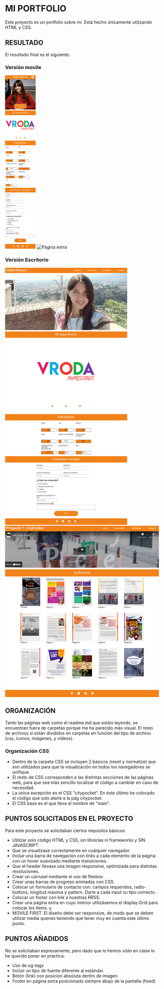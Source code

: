 # MI PORTFOLIO #

Este proyecto es un portfolio sobre mí. Está hecho únicamente utilizando HTML y CSS.

## RESULTADO ##

El resultado final es el siguiente:

### Versión movile ###

<div>
  <img src="img/index-version-movile.png" alt="Página de Inicio" width="100">
  <img src="img/pag-version-movile.png" alt="Página extra" width="131">
</div>

### Versión Escritorio ###

<div>
  <img src="img/index-desktop-version.png" alt="Página de Inicio" width="400">
  <img src="img/pag-desktop-version.png" alt="Página extra" width="600">
</div>

## ORGANIZACIÓN ##

Tanto las páginas web como el readme.md que estáis leyendo, se encuentran fuera de carpetas porque me ha parecido más visual. El resto de archivos si están divididos en carpetas en función del tipo de archivo (css, iconos, imágenes, y vídeos).

### Organización CSS ###

- Dentro de la carpeta CSS se incluyen 2 básicos (reset y normalize) que son utilizados para que la visualización en todos los navegadores se unifique. 
- El resto de CSS corresponden a las distintas secciones de las páginas web, para que sea más sencillo localizar el código a cambiar en caso de necesidad. 
- La única excepción es el CSS "citypocket". En éste último he colocado el código que solo atañe a la pág citypocket. 
- El CSS base es el que lleva el nombre de "main".

## PUNTOS SOLICITADOS EN EL PROYECTO ##

Para este proyecto se solicitaban ciertos requisitos básicos:

- Utilizar solo código HTML y CSS, sin librerías ni frameworks y SIN JAVASCRIPT.
- Que se visualizase correctamente en cualquier navegador.
- Incluir una barra de navegación con links a cada elemento de la página con un hover suavizado mediante transiciones.
- Que el header llevase una imagen responsive, optimizada para distintas resoluciones.
- Crear un carrusel mediante el uso de flexbox.
- Crear unas barras de progreso animadas con CSS.
- Colocar un formulario de contacto con: campos requeridos, radio-buttons, longitud máxima y pattern. Darle a cada input su tipo correcto.
- Colocar un footer con link a nuestras RRSS.
- Crear una página extra en cuyo interior utilizásemos el display:Grid para colocar los ítems.
y
- MOVILE FIRST. El diseño debe ser responsive, de modo que se deben utilizar media queries teniendo que tener muy en cuenta este último punto.


## PUNTOS AÑADIDOS ##

No se solicitaban expresamente, pero dado que lo hemos visto en clase lo he querido poner en práctica:

- Uso de og-tags
- Incluir un tipo de fuente diferente al estándar.
- Botón (link) con posición absoluta dentro de imagen.
- Footer en página extra posicionado siempre abajo de la pantalla (fixed)

